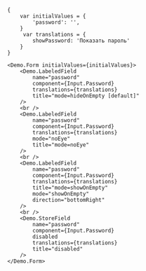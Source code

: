     {
        var initialValues = {
            'password': '',
        }
         var translations = {
            showPassword: 'Показать пароль'
        }
    }

    <Demo.Form initialValues={initialValues}>
        <Demo.LabeledField
            name="password"
            component={Input.Password}
            translations={translations}
            title="mode=hideOnEmpty [default]"
        />
        <br />
        <Demo.LabeledField
            name="password"
            component={Input.Password}
            translations={translations}
            mode="noEye"
            title="mode=noEye"
        />
        <br />
        <Demo.LabeledField
            name="password"
            component={Input.Password}
            translations={translations}
            title="mode=showOnEmpty"
            mode="showOnEmpty"
            direction="bottomRight"
        />
        <br />
        <Demo.StoreField
            name="password"
            component={Input.Password}
            disabled
            translations={translations}
            title="disabled"
        />
    </Demo.Form>